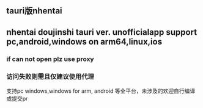 ## tauri版nhentai
## nhentai doujinshi tauri ver. unofficialapp support pc,android,windows on arm64,linux,ios

### if can not open plz use proxy
### 访问失败则需且仅建议使用代理
支持pc windows,windows for arm, android 等全平台，未涉及的欢迎自行编译或提交pr